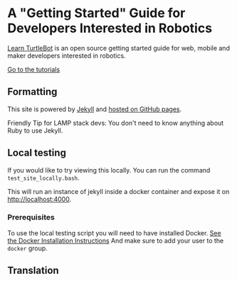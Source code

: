 # A "Getting Started" Guide for Developers Interested in Robotics

[Learn TurtleBot](http://learn.turtlebot.com/) is an open source getting started guide for web, mobile and maker developers interested in robotics.

[Go to the tutorials](http://learn.turtlebot.com/)

## Formatting

This site is powered by [Jekyll](http://jekyllrb.com/) and [hosted on GitHub pages](https://pages.github.com/).

Friendly Tip for LAMP stack devs: You don't need to know anything about Ruby to use Jekyll.

## Local testing

If you would like to try viewing this locally.
You can run the command `test_site_locally.bash`.

This will run an instance of jekyll inside a docker container and expose it on
<http://localhost:4000>.

### Prerequisites

To use the local testing script you will need to have installed Docker.
[See the Docker Installation Instructions](https://docs.docker.com/engine/installation/)
And make sure to add your user to the `docker` group.

## Translation